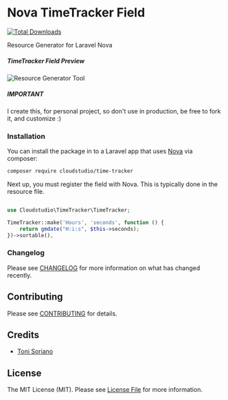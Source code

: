 # Nova TimeTracker Field

[![Total Downloads](https://img.shields.io/packagist/dt/cloudstudio/time-tracker.svg?style=flat-square)](https://packagist.org/packages/cloudstudio/time-tracker)

Resource Generator for Laravel Nova

##### TimeTracker Field Preview

![Resource Generator Tool](https://user-images.githubusercontent.com/3589377/52174968-74d4df00-279c-11e9-8538-87aac6721e8b.png)

##### IMPORTANT
 
I create this, for personal project, so don't use in production, be free to fork it, and customize :)



### Installation

You can install the package in to a Laravel app that uses [Nova](https://nova.laravel.com) via composer:

```bash
composer require cloudstudio/time-tracker
```

Next up, you must register the field with Nova. This is typically done in the resource file.

```php

use Cloudstudio\TimeTracker\TimeTracker;

TimeTracker::make('Hours', 'seconds', function () {
	return gmdate("H:i:s", $this->seconds);
})->sortable(),

```

### Changelog

Please see [CHANGELOG](CHANGELOG.md) for more information on what has changed recently.

## Contributing

Please see [CONTRIBUTING](CONTRIBUTING.md) for details.


## Credits

- [Toni Soriano](https://github.com/cloudstudio)

## License

The MIT License (MIT). Please see [License File](LICENSE.md) for more information.
